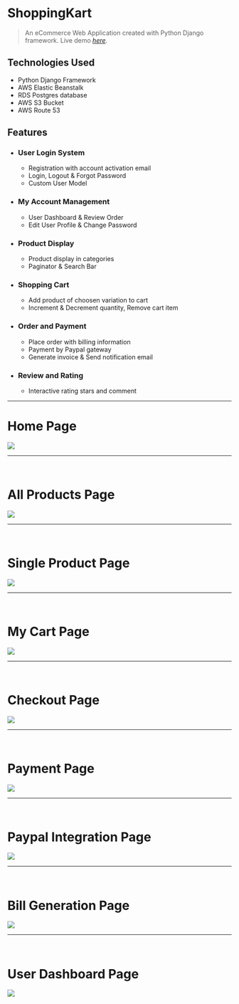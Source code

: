 
# ShoppingKart
> An eCommerce Web Application created with Python Django framework.
> Live demo [_here_](http://shopkart-keshav-env.eba-mt4pnm2a.us-west-2.elasticbeanstalk.com/). 

## Technologies Used
- Python Django Framework
- AWS Elastic Beanstalk
- RDS Postgres database
- AWS S3 Bucket
- AWS Route 53


## Features
- ### User Login System
  * Registration with account activation email
  * Login, Logout & Forgot Password
  * Custom User Model
  
- ### My Account Management 
  * User Dashboard & Review Order
  * Edit User Profile & Change Password
  
- ### Product Display
  * Product display in categories
  * Paginator & Search Bar
  
- ### Shopping Cart
  * Add product of choosen variation to cart
  * Increment & Decrement quantity, Remove cart item
  
- ### Order and Payment
  * Place order with billing information
  * Payment by Paypal gateway
  * Generate invoice & Send notification email
  
- ### Review and Rating
  * Interactive rating stars and comment

<hr>

# Home Page
<img src="./project_image/homepage.PNG">  
 <hr>
 <br>
 
 
 
# All Products Page
<img src="./project_image/all_products.PNG">  
 <hr>
 <br>
 
 
 
# Single Product Page
<img src="./project_image/single_product_detail.PNG">  
 <hr>
 <br>
 
 
 
# My Cart Page
<img src="./project_image/mycart.PNG">    
 <hr>
 <br>
 
 
 
# Checkout Page
<img src="./project_image/chekoutpage.PNG">  
 <hr>
  <br>



# Payment Page
<img src="./project_image/review_payment.PNG">  
 <hr>
  <br>
  
  

# Paypal Integration Page
<img src="./project_image/paypl.PNG">  
 <hr>
 <br>
 
 
# Bill Generation Page
<img src="./project_image/billgen.PNG">  
 <hr>
  <br>
  


# User Dashboard Page
<img src="./project_image/dashboard.PNG">  
